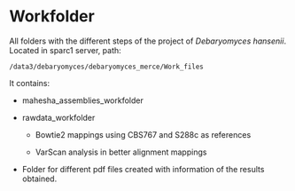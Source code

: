 # Workfolder

All folders with the different steps of the project of *Debaryomyces hansenii*.
Located in sparc1 server, path:

`/data3/debaryomyces/debaryomyces_merce/Work_files`

It contains:

- mahesha_assemblies_workfolder

- rawdata_workfolder

	- Bowtie2 mappings using CBS767 and S288c as references

	- VarScan analysis in better alignment mappings

- Folder for different pdf files created with information of the results obtained.

